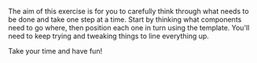 The aim of this exercise is for you to carefully think through what needs to be done and take one step at a time. Start by thinking what components need to go where, then position each one in turn using the template. You'll need to keep trying and tweaking things to line everything up.

Take your time and have fun!
